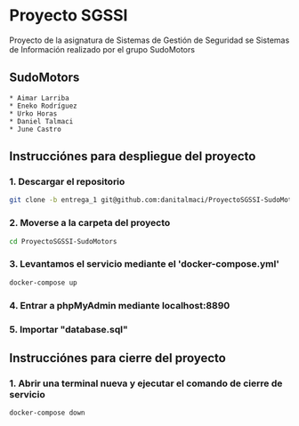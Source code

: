 
# Proyecto SGSSI
Proyecto de la asignatura de Sistemas de Gestión de Seguridad se Sistemas de Información realizado por el grupo SudoMotors	

## SudoMotors

	* Aimar Larriba
	* Eneko Rodríguez
	* Urko Horas
	* Daniel Talmaci
	* June Castro

## Instrucciónes para despliegue del proyecto

### 1. Descargar el repositorio

```bash
git clone -b entrega_1 git@github.com:danitalmaci/ProyectoSGSSI-SudoMotors.git
```

### 2. Moverse a la carpeta del proyecto

```bash
cd ProyectoSGSSI-SudoMotors
```

### 3. Levantamos el servicio mediante el 'docker-compose.yml'

```bash
docker-compose up
```

### 4. Entrar a phpMyAdmin mediante localhost:8890

### 5. Importar "database.sql"

## Instrucciónes para cierre del proyecto

### 1. Abrir una terminal nueva y ejecutar el comando de cierre de servicio

```bash
docker-compose down
```


